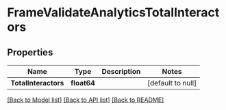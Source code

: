 # FrameValidateAnalyticsTotalInteractors

## Properties
Name | Type | Description | Notes
------------ | ------------- | ------------- | -------------
**TotalInteractors** | **float64** |  | [default to null]

[[Back to Model list]](../README.md#documentation-for-models) [[Back to API list]](../README.md#documentation-for-api-endpoints) [[Back to README]](../README.md)

